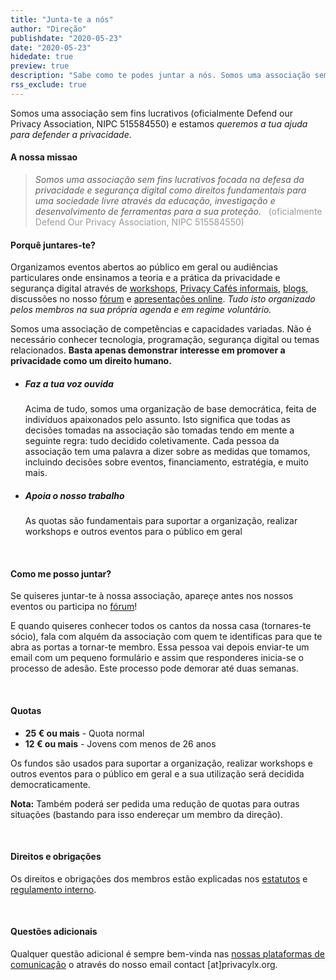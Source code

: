 ```yaml
---
title: "Junta-te a nós"
author: "Direção"
publishdate: "2020-05-23"
date: "2020-05-23"
hidedate: true
preview: true
description: "Sabe como te podes juntar a nós. Somos uma associação sem fins lucrativos focada na defesa da privacidade e segurança digital como direitos fundamentais para uma sociedade livre através da educação, investigação e desenvolvimento de ferramentas para a sua proteção."
rss_exclude: true
---
```


Somos uma associação sem fins lucrativos (oficialmente Defend our Privacy
Association, NIPC 515584550) e estamos *queremos a tua ajuda para defender
a privacidade*.
&nbsp;

#### A nossa missao

> *Somos uma associação sem fins lucrativos focada na defesa da
privacidade e segurança digital como direitos fundamentais para uma
sociedade livre através da educação, investigação e desenvolvimento de
ferramentas para a sua proteção.* &nbsp; <a style="color:
#9b9b9b">(oficialmente Defend Our Privacy Association, NIPC
515584550)</a> &nbsp;

#### Porquê juntares-te?

Organizamos eventos abertos ao público em geral ou audiências
particulares onde ensinamos a teoria e a prática da privacidade e
segurança digital através de [workshops](/events/), [Privacy Cafés
informais](/events/privacy-cafe-mill-feb2020/), [blogs](/post/),
discussões no nosso [fórum](https://cafe.privacylx.org/) e
[apresentações online](/resources/). *Tudo isto organizado pelos
membros na sua própria agenda e em regime voluntário.*

Somos uma associação de competências e capacidades variadas. Não é
necessário conhecer tecnologia, programação, segurança digital ou
temas relacionados.  **Basta apenas demonstrar interesse em promover a
privacidade como um direito humano.**

* ##### **Faz a tua voz ouvida** 

    Acima de tudo, somos uma organização de base democrática, feita de
    indivíduos apaixonados pelo assunto. Isto significa que todas as
    decisões tomadas na associação são tomadas tendo em mente a
    seguinte regra: tudo decidido coletivamente. Cada pessoa da
    associação tem uma palavra a dizer sobre as medidas que tomamos,
    incluindo decisões sobre eventos, financiamento, estratégia, e
    muito mais.

* ##### **Apoia o nosso trabalho**

    As quotas são fundamentais para suportar a organização, realizar
    workshops e outros eventos para o público em geral

&nbsp;

#### Como me posso juntar?

Se quiseres juntar-te à nossa associação, apareçe antes nos nossos
eventos ou participa no [fórum](cafe.privacylx.org/)!

E quando quiseres conhecer todos os cantos da nossa casa (tornares-te
sócio), fala com alquém da associação com quem te identificas para que
te abra as portas a tornar-te membro. Essa pessoa vai depois enviar-te
um email com um pequeno formulário e assim que responderes inicia-se o
processo de adesão. Este processo pode demorar até duas semanas.

&nbsp;

#### Quotas

* **25 € ou mais** - Quota normal
* **12 € ou mais** - Jovens com menos de 26 anos

Os fundos são usados para suportar a organização, realizar workshops e
outros eventos para o público em geral e a sua utilização será
decidida democraticamente.

**Nota:** Também poderá ser pedida uma redução de quotas para outras
situações (bastando para isso endereçar um membro da direção).

&nbsp;
#### Direitos e obrigações

Os direitos e obrigações dos membros estão explicadas nos
[estatutos](TODO-add-link) e [regulamento
interno](TODO-add-link).&nbsp;

&nbsp;
#### Questões adicionais
Qualquer questão adicional é sempre bem-vinda nas [nossas plataformas
de comunicação](/community/) o através do nosso email
contact [at]privacylx.org.

&nbsp;

